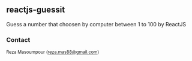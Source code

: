 ## reactjs-guessit
Guess a number that choosen by computer between 1 to 100 by ReactJS

### Contact
<sub>Reza Masoumpour (<reza.mas88@gmail.com>)</sub>
